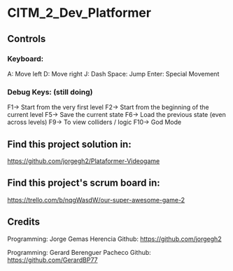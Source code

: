 # CITM_2_Dev_Platformer

## Controls

### Keyboard:

A: Move left
D: Move right
J: Dash
Space: Jump
Enter: Special Movement

### Debug Keys: (still doing)

F1-> Start from the very first level
F2-> Start from the beginning of the current level
F5-> Save the current state
F6-> Load the previous state (even across levels)
F9-> To view colliders / logic
F10-> God Mode

## Find this project solution in:
https://github.com/jorgegh2/Plataformer-Videogame

## Find this project's scrum board in:
https://trello.com/b/nqgWasdW/our-super-awesome-game-2

## Credits
Programming: Jorge Gemas Herencia
Github: https://github.com/jorgegh2

Programming: Gerard Berenguer Pacheco
Github: https://github.com/GerardBP77
